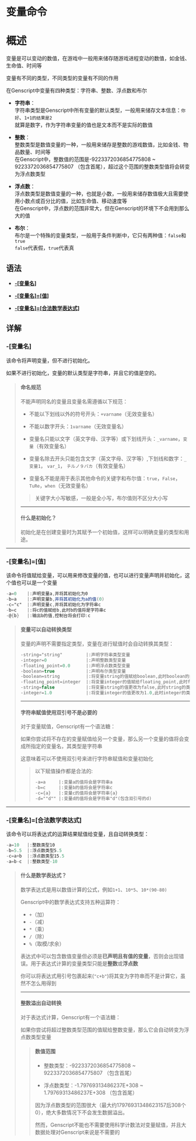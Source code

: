 # 变量命令  
  
# 概述  
  
变量是可以变动的数值，在游戏中一般用来储存随游戏进程变动的数值，如金钱、生命值、时间等 
   
变量有不同的类型，不同类型的变量有不同的作用  
  
在Genscript中变量有四种类型：字符串、整数、浮点数和布尔  
  
- **字符串**：  
字符串类型是Genscript中所有变量的默认类型，一般用来储存文本信息：`你好`、`1+1的结果是2`  
就算是数字，作为字符串变量的值也是文本而不是实际的数值
  
- **整数**：  
整数类型是数值变量的一种，一般用来储存是整数的游戏数值，比如金钱、物品数量、时间等  
在Genscript中，整数值的范围是-9223372036854775808 ~ 9223372036854775807 （包含首尾），超过这个范围的整数类型值将会转变为浮点数类型
  
- **浮点数**：  
浮点数类型是数值变量的一种，也就是小数，一般用来储存数值极大且需要使用小数点或百分比的值，比如生命值、移动速度等  
在Genscript中，浮点数的范围非常大，但在Genscript的环境下不会用到那么大的值
  
- **布尔**：  
布尔是一个特殊的变量类型，一般用于条件判断中，它只有两种值：`false`和`true`  
`false`代表假，`true`代表真
  
## 语法  

- **[-[变量名]](#变量名)**  
  
- **[-[变量名]=[值]](#变量名值)**  
  
- **[-[变量名]=[合法数学表达式]](#变量名合法数学表达式)**
  
## 详解  
  
### **-[变量名]**  
  
该命令将声明变量，但不进行初始化。  
  
如果不进行初始化，变量的默认类型是字符串，并且它的值是空的。  
  
> #### **命名规范**
>  
> 不能声明同名的变量且变量名需遵循以下规范：  
>  
> - 不能以下划线以外的符号开头：`+varname`（无效变量名）  
>  
> - 不能以数字开头：`1varname`（无效变量名）
>  
> - 变量名只能以文字（英文字母、汉字等）或下划线开头：`_varname`，`变量`（有效变量名）
> 
> - 变量名除去开头只能包含文字（英文字母、汉字等）,下划线和数字：`_变量1`， `var_1`， `チルノ９バカ`（有效变量名） 
> 
> - 变量名不能是用于表示其他命令的关键字和布尔值：`true`，`False`，`TuRe`，`when`（无效变量名）
>  
>> 关键字大小写敏感，一般是全小写，布尔值则不区分大小写
>  
> ---
>
> #### **什么是初始化？**  
>  
> 初始化是在创建变量时为其赋予一个初始值，这样可以明确变量的类型和用途。
  
---

### **-[变量名]=[值]**  
  
该命令将值赋给变量，可以用来修改变量的值，也可以进行变量声明并初始化，这个值也可以是一个变量  
  
```gs
-a=0    |:声明变量a,并将其初始化为0
-b=a    |:声明变量b,并将其初始化为a的值(0)
-c="c"  |:声明变量c,并将其初始化为字符串c
-b=c    |:将c的值赋给b,此时b的值将是字符串c
-@{b}   |:输出b的值,控制台将会打印:c
```  
>  
> #### **变量可以自动转换类型**  
>  
> 变量的声明不需要指定类型，变量在进行赋值时会自动转换其类型：
>  
> ```gs
> -string="string"         |:声明字符串类型变量
> -integer=0               |:声明整数类型变量
> -floating_point=0.0      |:声明浮点数类型变量
> -boolean=true            |:声明布尔类型变量
> -boolean=string          |:将变量string的值赋给boolean,此时boolean的类型为字符串
> -floating_point=integer  |:将变量integer的值赋给floating_point,此时floating_point的类型为整数
> -string=false            |:将变量string的值更改为false,此时string的类型为布尔
> -integer=1.0             |:将变量integer的值更改为1.0,此时integer的类型为浮点数
> ```
>  
> ---
>
> #### **字符串赋值使用双引号不是必要的**
>
> 对于变量赋值，Genscript有一个语法糖：  
> 
> 如果你尝试将不存在的变量赋值给另一个变量，那么另一个变量的值将会变成所指定的变量名，其类型是字符串  
>  
> 这意味着可以不使用双引号来进行字符串赋值和变量初始化
>
> > 以下赋值操作都是合法的:
> >
> > ```gs
> > -a=a     |:变量a的值将会是字符串a
> > -b=c     |:变量b的值将会是字符串c
> > -c={a}   |:变量c的值将会是字符串{a}
> > -d=""d"" |:变量d的值将会是字符串"d"(包含双引号的d)
> > ```

---

### **-[变量名]=[合法数学表达式]**  
  
该命令可以将表达式的运算结果赋值给变量，且自动转换类型：  

```gs
-a=10   |:整数类型10
-b=5.5  |:浮点数类型5.5
-c=a+b  |:浮点数类型15.5
-a=b-c  |:整数类型-10
```

> #### **什么是数学表达式？**
>
> 数学表达式是用以数值计算的公式，例如`1+1`、`10*5`、`10*(90-80)`
>    
> Genscript中的数学表达式支持五种运算符：
> - `+`（加）
> - `-`（减）
> - `*`（乘）
> - `/`（除）
> - `%`（取模/求余）  
>  
> 表达式中可以包含数值变量但必须是**已声明且有值的变量**，否则会出现错误。用于表达式计算的变量类型只能是**整数**或**浮点数**  
>  
> 你可以将表达式用引号包裹起来(`"c+b"`)将其变为字符串而不是计算它，虽然不怎么用得到  
>  
> ---
>
> #### **整数溢出自动转换**  
>
> 对于表达式计算，Genscript有一个语法糖：  
>
> 如果你尝试将超过整数类型范围的值赋给整数变量，那么它会自动转变为浮点数类型变量    
>
>> #### **数值范围**  
>>
>> - 整数类型：-9223372036854775808 ~ 9223372036854775807 （包含首尾）  
>>  
>> - 浮点数类型：-1.79769313486237E+308 ~ 1.79769313486237E+308   （包含首尾）  
>>  
>> 因为浮点数类型的范围很大（最大约17976931348623157后308个0），绝大多数情况下不会发生数据溢出。  
>>  
>> 然而，Genscript不能也不需要使用科学计数法对变量赋值，并且大数据处理对Genscript来说是不需要的  
  